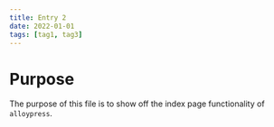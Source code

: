 ```yaml
---
title: Entry 2
date: 2022-01-01
tags: [tag1, tag3]
---
```


# Purpose

The purpose of this file is to show off the index page functionality of `alloypress`.